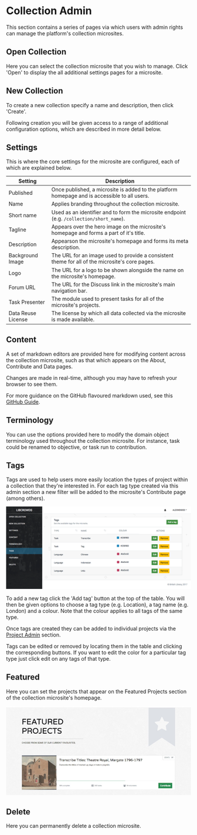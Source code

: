 # Collection Admin

This section contains a series of pages via which users with admin rights can
manage the platform's collection microsites.

## Open Collection

Here you can select the collection microsite that you wish to manage. Click
'Open' to display the all additional settings pages for a microsite.

## New Collection

To create a new collection specify a name and description, then click 'Create'.

Following creation you will be given access to a range of additional
configuration options, which are described in more detail below.

## Settings

This is where the core settings for the microsite are configured, each of which
are explained below.

| Setting            | Description
|--------------------|------------------------------------------------------------------------------------------------|
| Published          | Once published, a microsite is added to the platform homepage and is accessible to all users.  |
| Name               | Applies branding throughout the collection microsite.                                          |
| Short name         | Used as an identifier and to form the microsite endpoint (e.g. `/collection/short_name`).      |
| Tagline            | Appears over the hero image on the microsite's homepage and forms a part of it's title.        |
| Description        | Appearson the microsite's homepage and forms its meta description.                             |
| Background Image   | The URL for an image used to provide a consistent theme for all of the microsite's core pages. |
| Logo               | The URL for a logo to be shown alongside the name on the microsite's homepage.                 |
| Forum URL          | The URL for the Discuss link in the microsite's main navigation bar.                           |
| Task Presenter     | The module used to present tasks for all of the microsite's projects.                          |
| Data Reuse License | The license by which all data collected via the microsite is made available.                   |

## Content

A set of markdown editors are provided here for modifying content across the
collection microsite, such as that which appears on the About, Contribute and
Data pages.

Changes are made in real-time, although you may have to refresh your browser
to see them.

For more guidance on the GitHub flavoured markdown used, see this
[GitHub Guide](https://guides.github.com/features/mastering-markdown/).

## Terminology

You can use the options provided here to modify the domain object terminology
used throughout the collection microsite. For instance, task could be renamed
to objective, or task run to contribution.

## Tags

Tags are used to help users more easily location the types of project within a
collection that they're interested in. For each tag type created via this
admin section a new filter will be added to the microsite's Contribute
page (among others).

![Collection Admin - Tags](../assets/admin-collection-tags.png?raw=true)

To add a new tag click the 'Add tag' button at the top of the table. You
will then be given options to choose a tag type (e.g. Location), a tag name
(e.g. London) and a colour. Note that the colour applies to all tags of the
same type.

Once tags are created they can be added to individual projects via the
[Project Admin](admin/project.md) section.

Tags can be edited or removed by locating them in the table and clicking the
corresponding buttons. If you want to edit the color for a particular tag type
just click edit on any tags of that type.

## Featured

Here you can set the projects that appear on the Featured Projects section of
the collection microsite's homepage.

![Collection Admin - Featured](../assets/admin-collection-featured.jpg?raw=true)

## Delete

Here you can permanently delete a collection microsite.
